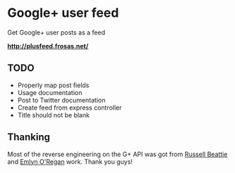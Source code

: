 # Google+ user feed

Get Google+ user posts as a feed

**http://plusfeed.frosas.net/**

## TODO

- Properly map post fields
- Usage documentation
- Post to Twitter documentation
- Create feed from express controller
- Title should not be blank

## Thanking

Most of the reverse engineering on the G+ API was got from [Russell Beattie](https://github.com/russellbeattie/plusfeed) and [Emlyn O'Regan](http://point7.wordpress.com/2011/07/10/rudimentary-googleplus-api/) work. Thank you guys!
